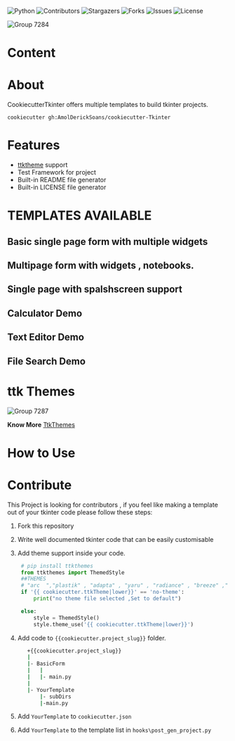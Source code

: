 ![Python][python-shield]
![Contributors][contributors-shield]
![Stargazers][stars-shield]
![Forks][forks-shield]
![Issues][issues-shield]
![License][license-shield]

![Group 7284](https://user-images.githubusercontent.com/22007192/132085506-789ae19c-95c7-48ff-974c-09a0c222bade.png)
# Content

# About
CookiecutterTkinter offers multiple templates to build tkinter projects. 

` cookiecutter gh:AmolDerickSoans/cookiecutter-Tkinter `

# Features

- [ttktheme](https://ttkthemes.readthedocs.io/en/latest/) support
- Test Framework for project
- Built-in README file generator
- Built-in LICENSE file generator

# TEMPLATES AVAILABLE
## Basic single page form with multiple widgets
## Multipage form with widgets , notebooks.
## Single page with spalshscreen support
## Calculator Demo
## Text Editor Demo
## File Search Demo

#  ttk Themes

![Group 7287](https://user-images.githubusercontent.com/22007192/132086348-91be91b1-b4e4-4f29-ba23-595725b6dcb7.png)

**Know More** [TtkThemes](https://ttkthemes.readthedocs.io/en/latest/themes.html#)

# How to Use

# Contribute

This Project is looking for contributors , if you feel like making a template out of your tkinter code please follow these steps:
1. Fork this repository
2. Write well documented tkinter code that can be easily customisable 
3. Add theme support inside your code.
   ```python
    # pip install ttkthemes
    from ttkthemes import ThemedStyle 
    ##THEMES
    # "arc  ","plastik" , "adapta" , "yaru" , "radiance" , "breeze" ,"no-theme"
    if '{{ cookiecutter.ttkTheme|lower}}' == 'no-theme':
        print("no theme file selected ,Set to default")

    else:
        style = ThemedStyle()
        style.theme_use('{{ cookiecutter.ttkTheme|lower}}')

   ```
   
4. Add code  to `{{cookiecutter.project_slug}}` folder.
   ```bash
      +{{cookiecutter.project_slug}}
      |
      |- BasicForm
      |   |
      |   |- main.py
      |
      |- YourTemplate
          |- subDirs
          |-main.py
     ```
    
5. Add `YourTemplate` to  `cookiecutter.json`
6. Add `YourTemplate` to  the template list in `hooks\post_gen_project.py`

[contributors-shield]: https://img.shields.io/github/contributors/AmolDerickSoans/cookiecutter-Tkinter?style=for-the-badge

[forks-shield]: https://img.shields.io/github/forks/AmolDerickSoans/cookiecutter-Tkinter?style=for-the-badge

[stars-shield]: https://img.shields.io/github/stars/AmolDerickSoans/cookiecutter-Tkinter?style=for-the-badge

[issues-shield]: https://img.shields.io/github/issues/AmolDerickSoans/cookiecutter-Tkinter?style=for-the-badge

[python-shield]: 	https://img.shields.io/badge/Python-3776AB?style=for-the-badge&logo=python&logoColor=white

[license-shield]: https://img.shields.io/github/license/AmolDerickSoans/cookiecutter-Tkinter?style=for-the-badge
